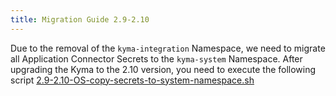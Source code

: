 ```yaml
---
title: Migration Guide 2.9-2.10
---
```


Due to the removal of the `kyma-integration` Namespace, we need to migrate all Application Connector Secrets to the `kyma-system` Namespace. After upgrading the Kyma to the 2.10 version, you need to execute the following script [2.9-2.10-OS-copy-secrets-to-system-namespace.sh](./assets/2.9-2.10-OS-copy-secrets-to-system-namespace.sh)

